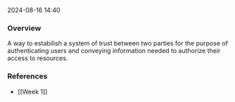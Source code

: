 
2024-08-16 14:40

### Overview
A way to estabilish a system of trust between two parties for the purpose of authenticating users and conveying information needed to authorize their access to resources.

### References
- [[Week 1]]

